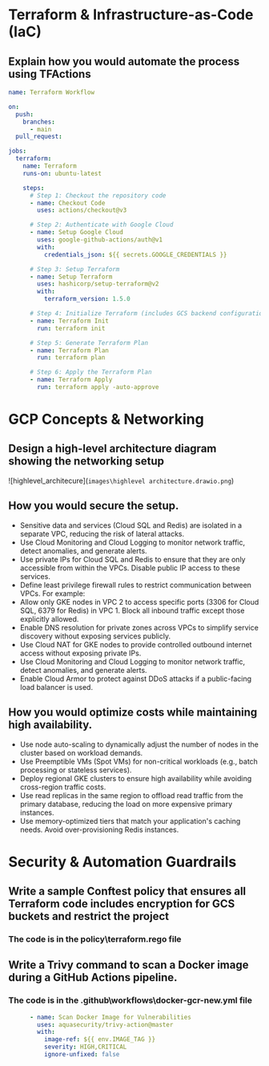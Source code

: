 # Terraform & Infrastructure-as-Code (IaC)
## Explain how you would automate the process using TFActions

```yaml
name: Terraform Workflow

on:
  push:
    branches:
      - main
  pull_request:

jobs:
  terraform:
    name: Terraform
    runs-on: ubuntu-latest

    steps:
      # Step 1: Checkout the repository code
      - name: Checkout Code
        uses: actions/checkout@v3

      # Step 2: Authenticate with Google Cloud
      - name: Setup Google Cloud
        uses: google-github-actions/auth@v1
        with:
          credentials_json: ${{ secrets.GOOGLE_CREDENTIALS }}

      # Step 3: Setup Terraform
      - name: Setup Terraform
        uses: hashicorp/setup-terraform@v2
        with:
          terraform_version: 1.5.0

      # Step 4: Initialize Terraform (includes GCS backend configuration)
      - name: Terraform Init
        run: terraform init

      # Step 5: Generate Terraform Plan
      - name: Terraform Plan
        run: terraform plan

      # Step 6: Apply the Terraform Plan
      - name: Terraform Apply
        run: terraform apply -auto-approve 
```

# GCP Concepts & Networking

## Design a high-level architecture diagram showing the networking setup

![highlevel_architecure](`images\highlevel architecture.drawio.png`)

## How you would secure the setup.
- Sensitive data and services (Cloud SQL and Redis) are isolated in a separate VPC, reducing the risk of lateral attacks.
- Use Cloud Monitoring and Cloud Logging to monitor network traffic, detect anomalies, and generate alerts.
- Use private IPs for Cloud SQL and Redis to ensure that they are only accessible from within the VPCs. Disable public IP access to these services.
- Define least privilege firewall rules to restrict communication between VPCs. For example:
- Allow only GKE nodes in VPC 2 to access specific ports (3306 for Cloud SQL, 6379 for Redis) in VPC 1. Block all inbound traffic except those explicitly allowed.
- Enable DNS resolution for private zones across VPCs to simplify service discovery without exposing services publicly.
- Use Cloud NAT for GKE nodes to provide controlled outbound internet access without exposing private IPs.
- Use Cloud Monitoring and Cloud Logging to monitor network traffic, detect anomalies, and generate alerts.
- Enable Cloud Armor to protect against DDoS attacks if a public-facing load balancer is used.

## How you would optimize costs while maintaining high availability.

- Use node auto-scaling to dynamically adjust the number of nodes in the cluster based on workload demands.
- Use Preemptible VMs (Spot VMs) for non-critical workloads (e.g., batch processing or stateless services).
- Deploy regional GKE clusters to ensure high availability while avoiding cross-region traffic costs.
- Use read replicas in the same region to offload read traffic from the primary database, reducing the load on more expensive primary instances.
- Use memory-optimized tiers that match your application's caching needs. Avoid over-provisioning Redis instances.

# Security & Automation Guardrails

## Write a sample Conftest policy that ensures all Terraform code includes encryption for GCS buckets and restrict the project
### The code is in the policy\terraform.rego file

## Write a Trivy command to scan a Docker image during a GitHub Actions pipeline.
### The code is in the .github\workflows\docker-gcr-new.yml file
```yaml
      - name: Scan Docker Image for Vulnerabilities
        uses: aquasecurity/trivy-action@master
        with:
          image-ref: ${{ env.IMAGE_TAG }}
          severity: HIGH,CRITICAL
          ignore-unfixed: false 
```

